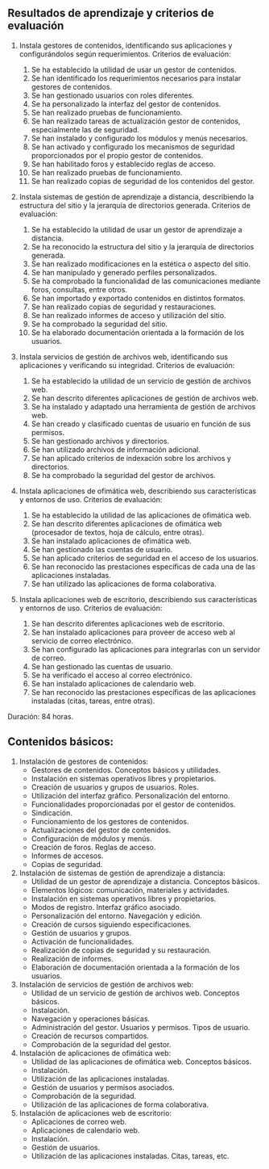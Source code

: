 ## Resultados de aprendizaje y criterios de evaluación

1. Instala gestores de contenidos, identificando sus aplicaciones y configurándolos según requerimientos. Criterios de evaluación:
    1. Se ha establecido la utilidad de usar un gestor de contenidos.
    2. Se han identificado los requerimientos necesarios para instalar gestores de contenidos.
    3. Se han gestionado usuarios con roles diferentes.
    4. Se ha personalizado la interfaz del gestor de contenidos.
    5. Se han realizado pruebas de funcionamiento.
    6. Se han realizado tareas de actualización gestor de contenidos, especialmente las de seguridad.
    7. Se han instalado y configurado los módulos y menús necesarios.
    8. Se han activado y configurado los mecanismos de seguridad proporcionados por el propio gestor de contenidos.
    9. Se han habilitado foros y establecido reglas de acceso.
    10. Se han realizado pruebas de funcionamiento.
    11. Se han realizado copias de seguridad de los contenidos del gestor.

2. Instala sistemas de gestión de aprendizaje a distancia, describiendo la estructura del sitio y la jerarquía de directorios generada. Criterios de evaluación:
    1. Se ha establecido la utilidad de usar un gestor de aprendizaje a distancia.
    2. Se ha reconocido la estructura del sitio y la jerarquía de directorios generada.
    3. Se han realizado modificaciones en la estética o aspecto del sitio.
    4. Se han manipulado y generado perfiles personalizados.
    5. Se ha comprobado la funcionalidad de las comunicaciones mediante foros, consultas, entre otros.
    6. Se han importado y exportado contenidos en distintos formatos.
    7. Se han realizado copias de seguridad y restauraciones.
    8. Se han realizado informes de acceso y utilización del sitio.
    9. Se ha comprobado la seguridad del sitio.
    10. Se ha elaborado documentación orientada a la formación de los usuarios.

3. Instala servicios de gestión de archivos web, identificando sus aplicaciones y verificando su integridad. Criterios de evaluación:
    1. Se ha establecido la utilidad de un servicio de gestión de archivos web.
    2. Se han descrito diferentes aplicaciones de gestión de archivos web.
    3. Se ha instalado y adaptado una herramienta de gestión de archivos web.
    4. Se han creado y clasificado cuentas de usuario en función de sus permisos.
    5. Se han gestionado archivos y directorios.
    6. Se han utilizado archivos de información adicional.
    7. Se han aplicado criterios de indexación sobre los archivos y directorios.
    8. Se ha comprobado la seguridad del gestor de archivos.

4. Instala aplicaciones de ofimática web, describiendo sus características y entornos de uso. Criterios de evaluación:
    1. Se ha establecido la utilidad de las aplicaciones de ofimática web.
    2. Se han descrito diferentes aplicaciones de ofimática web (procesador de textos, hoja de cálculo, entre otras).
    3. Se han instalado aplicaciones de ofimática web.
    4. Se han gestionado las cuentas de usuario.
    5. Se han aplicado criterios de seguridad en el acceso de los usuarios.
    6. Se han reconocido las prestaciones específicas de cada una de las aplicaciones instaladas.
    7. Se han utilizado las aplicaciones de forma colaborativa.

5. Instala aplicaciones web de escritorio, describiendo sus características y entornos de uso. Criterios de evaluación:
    1. Se han descrito diferentes aplicaciones web de escritorio.
    2. Se han instalado aplicaciones para proveer de acceso web al servicio de correo electrónico.
    3. Se han configurado las aplicaciones para integrarlas con un servidor de correo.
    4. Se han gestionado las cuentas de usuario.
    5. Se ha verificado el acceso al correo electrónico.
    6. Se han instalado aplicaciones de calendario web.
    7. Se han reconocido las prestaciones específicas de las aplicaciones instaladas (citas, tareas, entre otras).

Duración: 84 horas.

## Contenidos básicos:

1. Instalación de gestores de contenidos:
    - Gestores de contenidos. Conceptos básicos y utilidades.
    - Instalación en sistemas operativos libres y propietarios.
    - Creación de usuarios y grupos de usuarios. Roles.
    - Utilización del interfaz gráfico. Personalización del entorno.
    - Funcionalidades proporcionadas por el gestor de contenidos.
    - Sindicación.
    - Funcionamiento de los gestores de contenidos.
    - Actualizaciones del gestor de contenidos.
    - Configuración de módulos y menús.
    - Creación de foros. Reglas de acceso.
    - Informes de accesos.
    - Copias de seguridad.
2. Instalación de sistemas de gestión de aprendizaje a distancia:
    - Utilidad de un gestor de aprendizaje a distancia. Conceptos básicos.
    - Elementos lógicos: comunicación, materiales y actividades.
    - Instalación en sistemas operativos libres y propietarios.
    - Modos de registro. Interfaz gráfico asociado.
    - Personalización del entorno. Navegación y edición.
    - Creación de cursos siguiendo especificaciones.
    - Gestión de usuarios y grupos.
    - Activación de funcionalidades.
    - Realización de copias de seguridad y su restauración.
    - Realización de informes.
    - Elaboración de documentación orientada a la formación de los usuarios.
3. Instalación de servicios de gestión de archivos web:
    - Utilidad de un servicio de gestión de archivos web. Conceptos básicos.
    - Instalación.
    - Navegación y operaciones básicas.
    - Administración del gestor. Usuarios y permisos. Tipos de usuario.
    - Creación de recursos compartidos.
    - Comprobación de la seguridad del gestor.
4. Instalación de aplicaciones de ofimática web:
    - Utilidad de las aplicaciones de ofimática web. Conceptos básicos.
    - Instalación.
    - Utilización de las aplicaciones instaladas.
    - Gestión de usuarios y permisos asociados.
    - Comprobación de la seguridad.
    - Utilización de las aplicaciones de forma colaborativa.
5. Instalación de aplicaciones web de escritorio:
    - Aplicaciones de correo web.
    - Aplicaciones de calendario web.
    - Instalación.
    - Gestión de usuarios.
    - Utilización de las aplicaciones instaladas. Citas, tareas, etc.